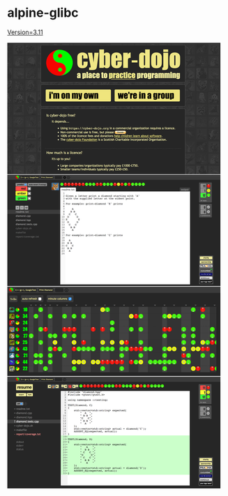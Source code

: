 # alpine-glibc

[Version=3.11](https://github.com/cyber-dojo-languages/alpine-glibc/blob/master/check_version.sh)

![cyber-dojo.org home page](https://github.com/cyber-dojo/cyber-dojo/blob/master/shared/home_page_snapshot.png)
